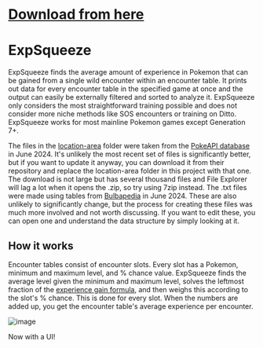 # [Download from here](https://github.com/Pinsplash/ExpSqueeze/releases)

# ExpSqueeze
ExpSqueeze finds the average amount of experience in Pokemon that can be gained from a single wild encounter within an encounter table. It prints out data for every encounter table in the specified game at once and the output can easily be externally filtered and sorted to analyze it. ExpSqueeze only considers the most straightforward training possible and does not consider more niche methods like SOS encounters or training on Ditto. ExpSqueeze works for most mainline Pokemon games except Generation 7+.

The files in the [location-area](https://github.com/Pinsplash/ExpSqueeze/tree/main/expsqueeze/expsqueeze/location-area) folder were taken from the [PokeAPI database](https://github.com/PokeAPI/api-data/) in June 2024. It's unlikely the most recent set of files is significantly better, but if you want to update it anyway, you can download it from their repository and replace the location-area folder in this project with that one. The download is not large but has several thousand files and File Explorer will lag a lot when it opens the .zip, so try using 7zip instead. The .txt files were made using tables from [Bulbapedia](https://bulbapedia.bulbagarden.net/wiki/List_of_Pok%C3%A9mon_by_effort_value_yield_(Generation_III)) in June 2024. These are also unlikely to significantly change, but the process for creating these files was much more involved and not worth discussing. If you want to edit these, you can open one and understand the data structure by simply looking at it.

## How it works
Encounter tables consist of encounter slots. Every slot has a Pokemon, minimum and maximum level, and % chance value. ExpSqueeze finds the average level given the minimum and maximum level, solves the leftmost fraction of the [experience gain formula](https://bulbapedia.bulbagarden.net/wiki/Experience#Gain_formula), and then weighs this according to the slot's % chance. This is done for every slot. When the numbers are added up, you get the encounter table's average experience per encounter.

![image](https://github.com/user-attachments/assets/e908de5f-3014-448c-984d-b5731bb69b41)

Now with a UI!
